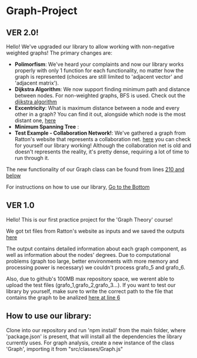 # Graph-Project
## VER 2.0!
 Hello! We've upgraded our library to allow working with non-negative weighted graphs! The primary changes are:
 * __Polimorfism__: We've heard your complaints and now our library works properly with only 1 function for each functionality, no matter how the graph is represented (choices are still limited to 'adjacent vector' and 'adjacent matrix').
 * __Dijkstra Algorithm__: We now support finding minimum path and distance between nodes. For non-weighted graphs, BFS is used. Check out the [dijkstra algorithm](https://github.com/gustavo-m-vieira/Graph-Project/blob/main/src/functions/dijkstra.js)
 * __Excentricity__: What is maximum distance between a node and every other in a graph? You can find it out, alongside which node is the most distant one, [here](https://github.com/gustavo-m-vieira/Graph-Project/blob/ef8a98fcee7499b882332cc836532019fbfa47f8/src/classes/Graph.js#L226)
 * __Minimum Spanning Tree__ : 
 * __Test Example - Collaboration Network!__: We've gathered a graph from Ratton's website that represents a collaboration net. [here](https://github.com/gustavo-m-vieira/Graph-Project/blob/main/src/EstudoDeCaso/5-rede_colaboracao.js) you can check for yourself our library working! Although the collaboration net is old and doesn't represents the reality, it's pretty dense, requiring a lot of time to run through it.
 
 The new functionality of our Graph class can be found from lines [210 and below](https://github.com/gustavo-m-vieira/Graph-Project/blob/3b6cbd6ece36245d7128d4dab87887b31cbbf06c/src/classes/Graph.js#L210)
 
 For instructions on how to use our library, [Go to the Bottom](#Botton)
## VER 1.0
 Hello! This is our first practice project for the 'Graph Theory' course!
 
 We got txt files from Ratton's website as inputs and we saved the outputs [here](https://github.com/gustavo-m-vieira/Graph-Project/tree/main/src/testFiles/testAnswerFiles)
 
The output contains detailed information about each graph component, as well as information about the nodes' degrees.
Due to computational problems (graph too large, better environments with more memory and processing power is necessary) we couldn't process grafo_5 and grafo_6.

Also, due to github's 100MB max repository space, we werent able to upload the test files (grafo_1,grafo_2,grafo_3...). If you want to test our library by yourself, make sure to write the correct path to the file that contains the graph to be analized [here at line 6](https://github.com/gustavo-m-vieira/Graph-Project/blob/main/src/scripts/main.js)

## How to use our library: <a name="Botton"></a>
Clone into our repository and run 'npm install' from the main folder, where 'package.json' is present, that will install all the dependencies the library currently uses.
For graph analysis, create a new instance of the class 'Graph', importing it from "src/classes/Graph.js" 
